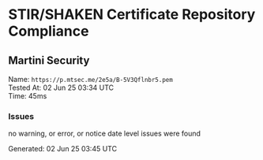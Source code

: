 # STIR/SHAKEN Certificate Repository Compliance

## Martini Security

Name: `https://p.mtsec.me/2e5a/B-5V3Qflnbr5.pem`\
Tested At: 02 Jun 25 03:34 UTC\
Time: 45ms

### Issues

no warning, or error, or notice date level issues were found

Generated: 02 Jun 25 03:45 UTC